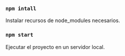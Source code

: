 

### `npm intall`

Instalar recursos de node_modules necesarios.

### `npm start`

Ejecutar el proyecto en un servidor local.



